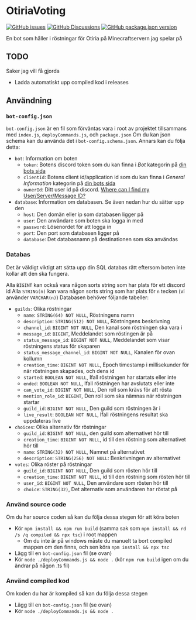 # OtiriaVoting

[![GitHub issues](https://img.shields.io/github/issues/Isglassen/OtiriaVoting)](https://github.com/Isglassen/OtiriaVoting/issues) [![GitHub Discussions](https://img.shields.io/github/discussions/Isglassen/OtiriaVoting)](https://github.com/Isglassen/OtiriaVoting/discussions) [![GitHub package.json version](https://img.shields.io/github/package-json/v/Isglassen/OtiriaVoting)](https://github.com/Isglassen/OtiriaVoting/commits/main)

En bot som håller i röstningar för Otiria på Minecraftservern jag spelar på

## TODO

Saker jag vill få gjorda

- Ladda automatiskt upp compiled kod i releases

## Användning

### `bot-config.json`

`bot-config.json` är en fil som förväntas vara i root av projektet tillsammans med `index.js`, `deployCommands.js`, och `package.json`
Om du kan json schema kan du använda det i `bot-config.schema.json`. Annars kan du följa detta:

- `bot`: Information om boten
  - `token`: Botens discord token som du kan finna i *Bot* kategorin på [din bots sida](https://discord.com/developers/applications)
  - `clientId`: Botens client id/application id som du kan finna i *General Information* kategorin på [din bots sida](https://discord.com/developers/applications)
  - `ownerId`: Ditt user id på discord. [Where can I find my User/Server/Message ID?](https://support.discord.com/hc/en-us/articles/206346498-Where-can-I-find-my-User-Server-Message-ID-)
- `database`: Information om databasen. Se även nedan hur du sätter upp den
  - `host`: Den domän eller ip som databasen ligger på
  - `user`: Den användare som boten ska logga in med
  - `password`: Lösenordet för att logga in
  - `port`: Den port som databasen ligger på
  - `database`: Det databasnamn på destinationen som ska användas

### Databas

Det är väldigt viktigt att sätta upp din SQL databas rätt eftersom boten inte kollar att den ska fungera.

Alla `BIGINT` kan också vara någon sorts string som har plats för ett discord id
Alla `STRING(n)` kan vara någon sorts string som har plats för `n` tecken (vi använder `VARCHAR(n)`)
Databasen behöver följande tabeller:

- `guilds`: Olika röstningar
  - `name`: `STRING(64) NOT NULL`, Röstningens namn
  - `description`: `STRING(512) NOT NULL`, Röstningens beskrivning
  - `channel_id`: `BIGINT NOT NULL`, Den kanal som röstningen ska vara i
  - `message_id`: `BIGINT`, Meddelandet som röstingen är på
  - `status_message_id`: `BIGINT NOT NULL`, Meddelandet som visar röstningens status för skaparen
  - `status_message_channel_id`: `BIGINT NOT NULL`, Kanalen för ovan kollumn
  - `creation_time`: `BIGINT NOT NULL`, Epoch timestamp i millisekunder för när röstningen skapades, och dens id
  - `started`: `BOOLEAN NOT NULL`, Ifall röstningen har startats eller inte
  - `ended`: `BOOLEAN NOT NULL`, Ifall röstningen har avslutats eller inte
  - `can_vote_id`: `BIGINT NOT NULL`, Den roll som krävs för att rösta
  - `mention_role_id`: `BIGINT`, Den roll som ska nämnas när röstningen startar
  - `guild_id`: `BIGINT NOT NULL`, Den guild som röstningen är i
  - `live_result`: `BOOLEAN NOT NULL`, Ifall röstningens resultat ska uppdateras live
- `choices`: Olika alternativ för röstningar
  - `guild_id`: `BIGINT NOT NULL`, den guild som alternativet hör till
  - `creation_time`: `BIGINT NOT NULL`, id till den röstning som alternativet hör till
  - `name`: `STRING(32) NOT NULL`, Namnet på alternativet
  - `description`: `STRING(256) NOT NULL`: Beskrivningen av alternativet
- `votes`: Olika röster på röstningar
  - `guild_id`: `BIGINT NOT NULL`, Den guild som rösten hör till
  - `creation_time`: `BIGINT NOT NULL`, id till den röstning som rösten hör till
  - `user_id`: `BIGINT NOT NULL`, Den användare som rösten hör till
  - `choice`: `STRING(32)`, Det alternativ som användaren har röstat på

### Använd source code

Om du har source coden så kan du följa dessa stegen för att köra boten

- Kör `npm install && npm run build` (samma sak som `npm install && rd /s /q compiled && npx tsc`) i root mappen
  - Om du inte är på windows måste du manuelt ta bort compiled mappen om den finns, och sen köra `npm install && npx tsc`
- Lägg till en `bot-config.json` fil (se ovan)
- Kör `node ./deployCommands.js && node .` (kör `npm run build` igen om du ändrar på någon .ts fil)

### Använd compiled kod

Om koden du har är kompiled så kan du följa dessa stegen

- Lägg till en `bot-config.json` fil (se ovan)
- Kör `node ./deployCommands.js && node .`
